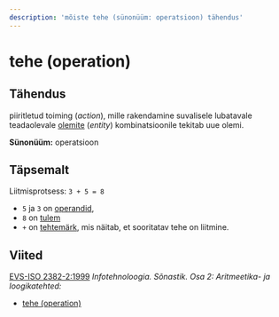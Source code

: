 ```yaml
---
description: 'mõiste tehe (sünonüüm: operatsioon) tähendus'
---
```


# tehe (operation)

## Tähendus

piiritletud toiming (_action_), mille rakendamine suvalisele lubatavale teadaolevale [olemite](olem-entity.md) (_entity_) kombinatsioonile tekitab uue olemi.

**Sünonüüm:** operatsioon

## Täpsemalt

Liitmisprotsess: `3 + 5 = 8`&#x20;

* `5`  ja `3`  on [operandid](operand-operand.md),&#x20;
* `8` on [tulem](tulem-result.md)&#x20;
* `+` on [tehtemärk](tehtemaerk-operator.md), mis näitab, et sooritatav tehe on liitmine.

## Viited

[EVS-ISO 2382-2:1999](https://www.evs.ee/et/evs-iso-2382-2-1999) _Infotehnoloogia. Sõnastik. Osa 2: Aritmeetika- ja loogikatehted:_

* &#x20;[tehe (operation)](http://www.eki.ee/dict/its/index.cgi?Q=operatsioon)&#x20;

